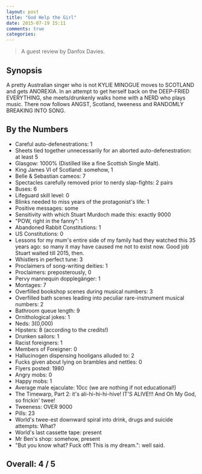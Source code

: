 ```yaml
---
layout: post
title: "God Help the Girl"
date: 2015-07-19 15:11
comments: true
categories:
---
```


> A guest review by Danfox Davies.

## Synopsis

A pretty Australian singer who is not KYLIE MINOGUE moves to SCOTLAND and gets ANOREXIA. In an attempt to get herself back on the DEEP-FRIED EVERYTHING, she meets/drunkenly walks home with a NERD who plays music. There now follows ANGST, Scotland, tweeness and RANDOMLY BREAKING INTO SONG.

## By the Numbers

* Careful auto-defenestrations: 1
* Sheets tied together unnecessarily for an aborted auto-defenestration: at least 5
* Glasgow: 1000% (Distilled like a fine Scottish Single Malt).
* King James VI of Scotland: somehow, 1
* Belle & Sebastian cameos: 7
* Spectacles carefully removed prior to nerdy slap-fights: 2 pairs
* Buses: 6
* Lifeguard skill level: 0
* Blinks needed to miss years of the protagonist's life: 1
* Positive messages: some
* Sensitivity with which Stuart Murdoch made this: exactly 9000
* "POW, right in the fanny": 1
* Abandoned Rabbit Constitutions: 1
* US Constitutions: 0
* Lessons for my mum's entire side of my family had they watched this 35 years ago: so many it may have caused me not to exist now. Good job Stuart waited till 2015, then.
* Whistlers in perfect tune: 3
* Proclaimers of song-writing deities: 1
* Proclaimers: preposterously, 0
* Pervy mannequin dopplegänger: 1
* Montages: 7
* Overfilled bookshop scenes during musical numbers: 3
* Overfilled bath scenes leading into peculiar rare-instrument musical numbers: 2
* Bathroom queue length: 9
* Ornithological jokes: 1
* Neds: 3(0,000)
* Hipsters: 8 (according to the credits!)
* Drunken sailors: 1
* Racist foreigners: 1
* Members of Foreigner: 0
* Hallucinogen dispensing hooligans alluded to: 2
* Fucks given about lying on brambles and nettles: 0
* Flyers posted: 1980
* Angry mobs: 0
* Happy mobs: 1
* Average male ejaculate: 10cc (we are nothing if not educational!)
* The Timewarp, Part 2: it's ali-hi-hi-hi-hive! IT'S ALIVE!!! And Oh My God, so frickin' twee!
* Tweeness: OVER 9000
* Pills: 23
* World's twee-est downward spiral into drink, drugs and suicide attempts: What?
* World's last cassette tape: present
* Mr Ben's shop: somehow, present
* "But you know what? Fuck off! This is my dream.": well said.

## Overall: 4 / 5
